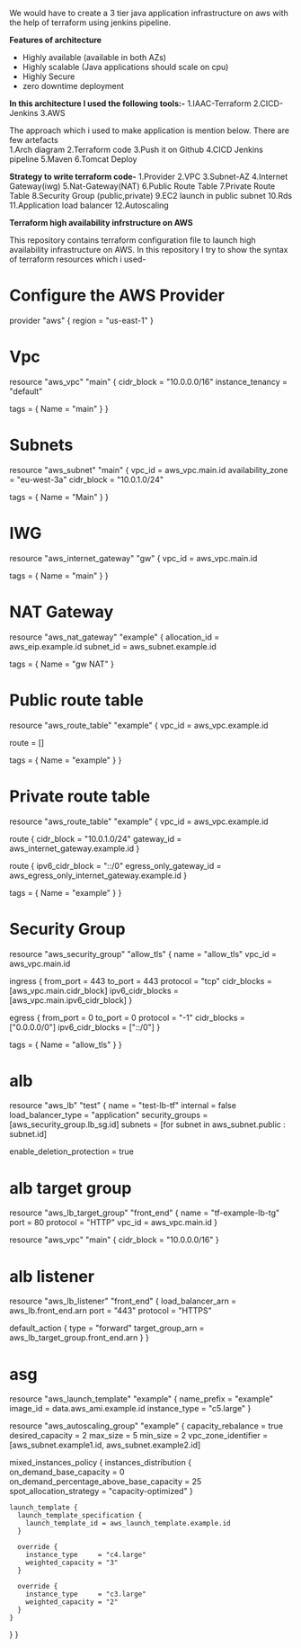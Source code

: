 We would have to create a 3 tier java application infrastructure on aws with the help of terraform using jenkins pipeline.

**Features of architecture**
- Highly available (available in both AZs)
- Highly scalable (Java applications should scale on cpu)
- Highly Secure 
- zero downtime deployment


**In this architecture I used the following tools:-**
1.IAAC-Terraform
2.CICD-Jenkins
3.AWS


The approach which i used to make application is mention below. There are few artefacts         
1.Arch diagram
2.Terraform code
3.Push it on Github
4.CICD Jenkins pipeline
5.Maven
6.Tomcat Deploy

**Strategy to write terraform code-**
1.Provider
2.VPC
3.Subnet-AZ
4.Internet Gateway(iwg)
5.Nat-Gateway(NAT)
6.Public Route Table
7.Private Route Table
8.Security Group (public,private)
9.EC2 launch in public subnet
10.Rds
11.Application load balancer 
12.Autoscaling


**Terraform high availability infrstructure on AWS**

This repository contains terraform configuration file to launch high availability infrastructure on AWS. In this repository I try to show the syntax of terraform resources which i used- 

# Configure the AWS Provider
provider "aws" {
  region = "us-east-1"
}



# Vpc
resource "aws_vpc" "main" {
  cidr_block       = "10.0.0.0/16"
  instance_tenancy = "default"

  tags = {
    Name = "main"
  }
}

# Subnets
resource "aws_subnet" "main" {
  vpc_id     = aws_vpc.main.id
  availability_zone = "eu-west-3a"
  cidr_block = "10.0.1.0/24"

  tags = {
    Name = "Main"
  }
}

# IWG
resource "aws_internet_gateway" "gw" {
  vpc_id = aws_vpc.main.id

  tags = {
    Name = "main"
  }
}

# NAT Gateway
resource "aws_nat_gateway" "example" {
  allocation_id = aws_eip.example.id
  subnet_id     = aws_subnet.example.id

  tags = {
    Name = "gw NAT"
  }

# Public route table
resource "aws_route_table" "example" {
  vpc_id = aws_vpc.example.id

  route = []

  tags = {
    Name = "example"
  }
}

# Private route table
resource "aws_route_table" "example" {
  vpc_id = aws_vpc.example.id

  route {
    cidr_block = "10.0.1.0/24"
    gateway_id = aws_internet_gateway.example.id
  }

  route {
    ipv6_cidr_block        = "::/0"
    egress_only_gateway_id = aws_egress_only_internet_gateway.example.id
  }

  tags = {
    Name = "example"
  }
}
# Security Group
resource "aws_security_group" "allow_tls" {
  name        = "allow_tls"
  vpc_id      = aws_vpc.main.id

  ingress {
    from_port        = 443
    to_port          = 443
    protocol         = "tcp"
    cidr_blocks      = [aws_vpc.main.cidr_block]
    ipv6_cidr_blocks = [aws_vpc.main.ipv6_cidr_block]
  }

  egress {
    from_port        = 0
    to_port          = 0
    protocol         = "-1"
    cidr_blocks      = ["0.0.0.0/0"]
    ipv6_cidr_blocks = ["::/0"]
  }

  tags = {
    Name = "allow_tls"
  }
}
# alb
resource "aws_lb" "test" {
  name               = "test-lb-tf"
  internal           = false
  load_balancer_type = "application"
  security_groups    = [aws_security_group.lb_sg.id]
  subnets            = [for subnet in aws_subnet.public : subnet.id]

  enable_deletion_protection = true
# alb target group
resource "aws_lb_target_group" "front_end" {
  name     = "tf-example-lb-tg"
  port     = 80
  protocol = "HTTP"
  vpc_id   = aws_vpc.main.id
}

resource "aws_vpc" "main" {
  cidr_block = "10.0.0.0/16"
}

# alb listener
resource "aws_lb_listener" "front_end" {
  load_balancer_arn = aws_lb.front_end.arn
  port              = "443"
  protocol          = "HTTPS"
  
  default_action {
    type             = "forward"
    target_group_arn = aws_lb_target_group.front_end.arn
  }
}
# asg

resource "aws_launch_template" "example" {
  name_prefix   = "example"
  image_id      = data.aws_ami.example.id
  instance_type = "c5.large"
}

resource "aws_autoscaling_group" "example" {
  capacity_rebalance  = true
  desired_capacity    = 2
  max_size            = 5
  min_size            = 2
  vpc_zone_identifier = [aws_subnet.example1.id, aws_subnet.example2.id]

  mixed_instances_policy {
    instances_distribution {
      on_demand_base_capacity                  = 0
      on_demand_percentage_above_base_capacity = 25
      spot_allocation_strategy                 = "capacity-optimized"
    }

    launch_template {
      launch_template_specification {
        launch_template_id = aws_launch_template.example.id
      }

      override {
        instance_type     = "c4.large"
        weighted_capacity = "3"
      }

      override {
        instance_type     = "c3.large"
        weighted_capacity = "2"
      }
    }
  }
}







































































































































































































































































































































































































